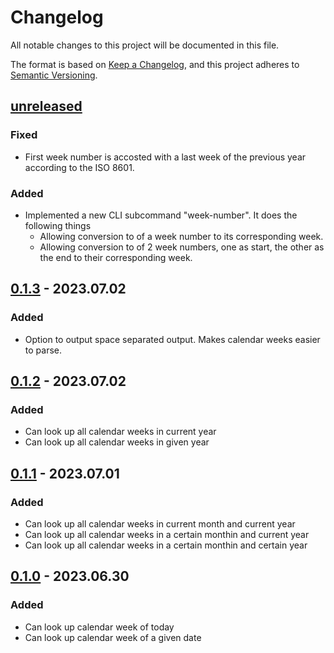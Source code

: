 # Changelog

All notable changes to this project will be documented in this file.

The format is based on [Keep a Changelog](https://keepachangelog.com/en/1.0.0/),
and this project adheres to [Semantic Versioning](https://semver.org/spec/v2.0.0.html).

## [unreleased]

### Fixed

- First week number is accosted with a last week of the previous year according to the ISO 8601. 

### Added

- Implemented a new CLI subcommand "week-number". It does the following things
    - Allowing conversion to of a week number to its corresponding week.
    - Allowing conversion to of 2 week numbers, one as start, the other as the end to their corresponding week.

## [0.1.3] - 2023.07.02

### Added 

- Option to output space separated output. Makes calendar weeks easier to parse. 

## [0.1.2] - 2023.07.02

### Added 

- Can look up all calendar weeks in current year
- Can look up all calendar weeks in given year

## [0.1.1] - 2023.07.01

### Added 

- Can look up all calendar weeks in current month and current year
- Can look up all calendar weeks in a certain monthin and current year
- Can look up all calendar weeks in a certain monthin and certain year

## [0.1.0] - 2023.06.30

### Added 

- Can look up calendar week of today
- Can look up calendar week of a given date

[unreleased]: https://github.com/BoolPurist/week_calendar_cli/compare/v0.1.3...HEAD
[0.1.3]: https://github.com/BoolPurist/week_calendar_cli/releases/tag/v0.1.3 
[0.1.2]: https://github.com/BoolPurist/week_calendar_cli/releases/tag/v0.1.2 
[0.1.1]: https://github.com/BoolPurist/week_calendar_cli/releases/tag/v0.1.1 
[0.1.0]: https://github.com/BoolPurist/week_calendar_cli/releases/tag/v0.1.0
